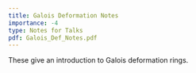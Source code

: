 ```yaml
---
title: Galois Deformation Notes
importance: -4
type: Notes for Talks
pdf: Galois_Def_Notes.pdf
---
```


These give an introduction to Galois deformation rings.
